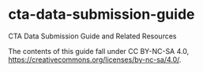 # cta-data-submission-guide
CTA Data Submission Guide and Related Resources


The contents of this guide fall under CC BY-NC-SA 4.0, <https://creativecommons.org/licenses/by-nc-sa/4.0/>.
